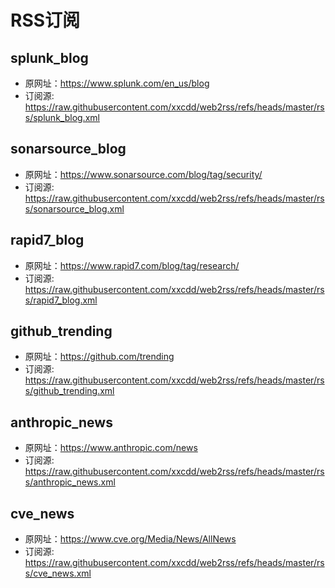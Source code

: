 # RSS订阅

## splunk_blog
- 原网址：https://www.splunk.com/en_us/blog
- 订阅源: https://raw.githubusercontent.com/xxcdd/web2rss/refs/heads/master/rss/splunk_blog.xml

## sonarsource_blog
- 原网址：https://www.sonarsource.com/blog/tag/security/
- 订阅源: https://raw.githubusercontent.com/xxcdd/web2rss/refs/heads/master/rss/sonarsource_blog.xml

## rapid7_blog
- 原网址：https://www.rapid7.com/blog/tag/research/
- 订阅源: https://raw.githubusercontent.com/xxcdd/web2rss/refs/heads/master/rss/rapid7_blog.xml

## github_trending
- 原网址：https://github.com/trending
- 订阅源: https://raw.githubusercontent.com/xxcdd/web2rss/refs/heads/master/rss/github_trending.xml

## anthropic_news
- 原网址：https://www.anthropic.com/news
- 订阅源: https://raw.githubusercontent.com/xxcdd/web2rss/refs/heads/master/rss/anthropic_news.xml

## cve_news
- 原网址：https://www.cve.org/Media/News/AllNews
- 订阅源: https://raw.githubusercontent.com/xxcdd/web2rss/refs/heads/master/rss/cve_news.xml

